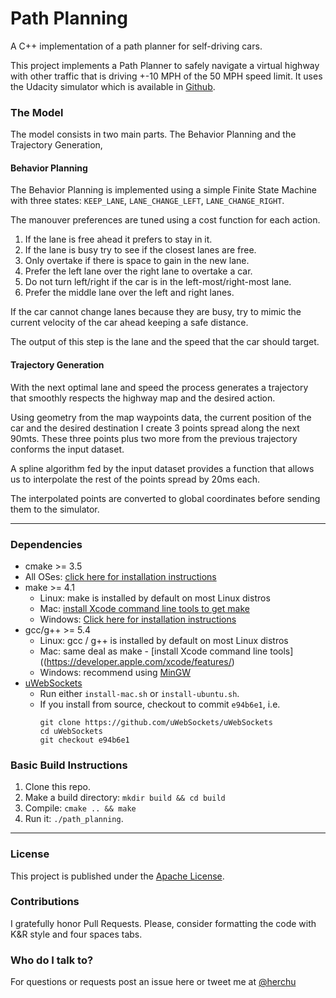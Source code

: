 # Path Planning

A C++ implementation of a path planner for self-driving cars.

This project implements a Path Planner to safely navigate a virtual highway with other traffic that is driving +-10 MPH of the 50 MPH speed limit.
It uses the Udacity simulator which is available in [Github](https://github.com/udacity/self-driving-car-sim/releases).


### The Model

The model consists in two main parts. The Behavior Planning and the Trajectory Generation,

#### Behavior Planning

The Behavior Planning is implemented using a simple Finite State Machine with three states:
`KEEP_LANE`, `LANE_CHANGE_LEFT`, `LANE_CHANGE_RIGHT`.

The manouver preferences are tuned using a cost function for each action.

1. If the lane is free ahead it prefers to stay in it.
1. If the lane is busy try to see if the closest lanes are free.
1. Only overtake if there is space to gain in the new lane.
1. Prefer the left lane over the right lane to overtake a car.
1. Do not turn left/right if the car is in the left-most/right-most lane.
1. Prefer the middle lane over the left and right lanes.

If the car cannot change lanes because they are busy, try to mimic the current
velocity of the car ahead keeping a safe distance.

The output of this step is the lane and the speed that the car should target.


#### Trajectory Generation

With the next optimal lane and speed the process generates a trajectory
that smoothly respects the highway map and the desired action.

Using geometry from the map waypoints data, the current position of the
car and the desired destination I create 3 points spread along the next 90mts.
These three points plus two more from the previous trajectory conforms
the input dataset.

A spline algorithm fed by the input dataset provides a function that allows
us to interpolate the rest of the points spread by 20ms each.

The interpolated points are converted to global coordinates before sending
them to the simulator.


---

### Dependencies

* cmake >= 3.5
 * All OSes: [click here for installation instructions](https://cmake.org/install/)
* make >= 4.1
  * Linux: make is installed by default on most Linux distros
  * Mac: [install Xcode command line tools to get make](https://developer.apple.com/xcode/features/)
  * Windows: [Click here for installation instructions](http://gnuwin32.sourceforge.net/packages/make.htm)
* gcc/g++ >= 5.4
  * Linux: gcc / g++ is installed by default on most Linux distros
  * Mac: same deal as make - [install Xcode command line tools]((https://developer.apple.com/xcode/features/)
  * Windows: recommend using [MinGW](http://www.mingw.org/)
* [uWebSockets](https://github.com/uWebSockets/uWebSockets)
  * Run either `install-mac.sh` or `install-ubuntu.sh`.
  * If you install from source, checkout to commit `e94b6e1`, i.e.
    ```
    git clone https://github.com/uWebSockets/uWebSockets 
    cd uWebSockets
    git checkout e94b6e1
    ```

### Basic Build Instructions

1. Clone this repo.
2. Make a build directory: `mkdir build && cd build`
3. Compile: `cmake .. && make`
4. Run it: `./path_planning`.


---


### License

This project is published under the [Apache License](http://www.apache.org/licenses/LICENSE-2.0).


### Contributions

I gratefully honor Pull Requests.
Please, consider formatting the code with K&R style and four spaces tabs.


### Who do I talk to?

For questions or requests post an issue here or tweet me at
[@herchu](http://twitter.com/herchu)


